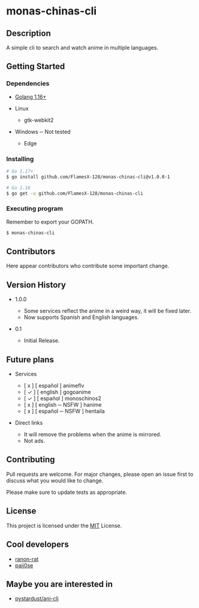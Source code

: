 # monas-chinas-cli

## Description

A simple cli to search and watch anime in multiple languages.

## Getting Started

### Dependencies

* [Golang 1.16+](https://go.dev/dl/)

* Linux

  + gtk-webkit2

* Windows ─ Not tested

  + Edge

### Installing

```sh
# Go 1.17+
$ go install github.com/FlamesX-128/monas-chinas-cli@v1.0.0-1

# Go 1.16
$ go get -u github.com/FlamesX-128/monas-chinas-cli

```

### Executing program

Remember to export your GOPATH.

```sh
$ monas-chinas-cli
```

## 

## Contributors

Here appear contributors who contribute some important change.

## Version History

* 1.0.0

  + Some services reflect the anime in a weird way, it will be fixed later.
  + Now supports Spanish and English languages.

* 0.1

  + Initial Release.

## Future plans

* Services

  + [ x ] [ español ] animeflv
  + [ ✓ ] [ english ] gogoanime
  + [ ✓ ] [ español ] monoschinos2
  + [ x ] [ english ─ NSFW ] hanime
  + [ x ] [ español ─ NSFW ] hentaila

* Direct links
  + It will remove the problems when the anime is mirrored.
  + Not ads.

## Contributing

Pull requests are welcome. For major changes, please open an issue first to discuss what you would like to change.

Please make sure to update tests as appropriate.

## License

This project is licensed under the [MIT](https://choosealicense.com/licenses/mit/) License.

## Cool developers

* [ranon-rat](https://github.com/ranon-rat)
* [paij0se](https://github.com/paij0se)

## Maybe you are interested in

* [pystardust/ani-cli](https://github.com/pystardust/ani-cli)

